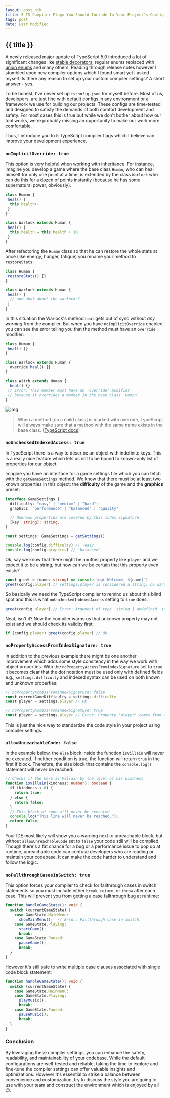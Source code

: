 ```yaml
---
layout: post.njk
title: 5 TS Compiler Flags You Should Include In Your Project's Config
tags: post
date: Last Modified
---
```


## {{ title }}

A newly released major update of TypeScript 5.0 introduced a lot of significant changes like [stable decorators](https://www.typescriptlang.org/docs/handbook/release-notes/typescript-5-0.html#decorators), regular enums replaced with [union enums](https://www.typescriptlang.org/docs/handbook/release-notes/typescript-5-0.html#all-enums-are-union-enums) and many others. Reading through release notes however I stumbled upon new compiler options which I found smart yet I asked myself: Is there any reason to set up your custom compiler settings? A short answer - yes.

To be honest, I've never set up `tsconfig.json` for myself before. Most of us, developers, are just fine with default configs in any environment or a framework we use for building our projects. These configs are time-tested and designed to satisfy the demands of both comfort development and safety. For most cases this is true but while we don't bother about how our tool works, we're probably missing an opportunity to make our work more comfortable.

Thus, I introduce you to 5 TypeSctipt compiler flags which I believe can improve your development experience.

### `noImplicitOverride: true`

This option is very helpful when working with inheritance. For instance, imagine you develop a game where the base class `Human`, who can heal himself for only one point at a time, is extended by the class `Warlock` who can do this for a dozen of points instantly (because he has some supernatural power, obviously).

```ts
class Human {
 heal() {
  this.health++
 }
}

class Warlock extends Human {
 heal() {
  this.health = this.health + 10
 }
}
```

After refactoring the `Human` class so that he can restore the whole stats at once (like energy, hunger, fatigue) you rename your method to `restoreStats`:

```ts
class Human {
 restoreStats() {}
}

class Warlock extends Human {
 heal() {
  // and what about the warlocks?
 }
}
```

In this situation the Warlock's method `heal` gets out of sync without *any warning* from the compiler. But when you have `noImplicitOverride` enabled you can see the error telling you that the method must have an `override` modifier:

```ts
class Human {
 heal() {}
}

class Warlock extends Human {
  override heal() {}
}

class Witch extends Human {
  heal() {}
 // Error: This member must have an 'override' modifier
 // because it overrides a member in the base class 'Human'.
}
```

![img](./images/override.png)

> When a method [on a child class] is marked with override, TypeScript will always make sure that a method with the same name exists in the base class. ([TypeScript docs](https://www.typescriptlang.org/docs/handbook/release-notes/typescript-4-3.html))

### `noUncheckedIndexedAccess: true`

In TypeScript there is a way to describe an object with indefinite keys. This is a really nice feature which lets us not to be bound to known-only list of properties for our object.

Imagine you have an interface for a game settings file which you can fetch with the `getGameSettings` method. We know that there must be at least two known properties in this object: the **difficulty** of the game and the **graphics** preset:

```ts
interface GameSettings {
  difficulty: "easy" | "medium" | "hard";
  graphics: "performance" | "balanced" | "quality"

  // Unknown properties are covered by this index signature.
  [key: string]: string;
}

const settings: GameSettings = getSettings()

console.log(config.difficulty) // 'easy'
console.log(config.graphics) // 'balanced'
```

Ok, say we know that there might be another property like `player` and we expect it to be a string, but how can we be certain that this property even exists?

```ts
const greet = (name: string) => console.log(`Welcome, ${name}`)
greet(config.player) // settings.player is considered a string, no warnings
```

So basically we need the TypeScript compiler to remind us about this blind spot and this is what `noUncheckedIndexedAccess` setting to `true` does:

```ts
greet(config.player) // Error: Argument of type 'string | undefined' is not assignable to parameter of type 'string'.
```

Neat, isn't it? Now the compiler warns us that unknown property may not exist and we should check its validity first:

```ts
if (config.player) greet(config.player) // Ok.
```

### `noPropertyAccessFromIndexSignature: true`

In addition to the previous example there might be one another improvement which adds some style consitency in the way we work with object properties. With the `noPropertyAccessFromIndexSignature` set to `true` it becomes clear that the dot notation must be used only with defined fields e.g., `settings.difficulty` and indexed syntax can be used on both known and unknown properties:

```ts
// noPropertyAccessFromIndexSignature: false
const currentGameDifficulty = settings.difficulty
const player = settings.player // Ok

// noPropertyAccessFromIndexSignature: true
const player = settings.player // Error: Property 'player' comes from an index signature, so it must be accessed with ['player'].
```

This is just the nice way to standartize the code style in your project using compiler settings.

### `allowUnreachableCode: false`

In the example below, the `else` block inside the function `isVillain` will never be executed. If neither condition is true, the function will return `true` in the first if block. Therefore, the else block that contains the `console.log()` statement will never be reached:

```ts
// Checks if the hero is Villain by the level of his kindness
function isVillain(kindness: number): boolean {
  if (kindness < 0) {
    return true;
  } else {
    return false;
  }
  // This block of code will never be executed
  console.log("This line will never be reached.");
  return false;
}
```

Your IDE most likely will show you a warning next to unreachable block, but without `allowUnreachableCode` set to `false` your code still will be complied. Though there's a fat chance for a bug or a performance issue to pop up at runtime, unreachable code can confuse developers who are reading or maintain your codebase. It can make the code harder to understand and follow the logic.

### `noFallthroughCasesInSwitch: true`

This option forces your compiler to check for fallthrough cases in switch statements so you must include either `break`, `return`, or `throw` after each case. This will prevent you from getting a case fallthrough bug at runtime:

```ts
function handleGameState(): void {
  switch (currentGameState) {
    case GameState.MainMenu:
      showMainMenu();  // Error: Fallthrough case in switch.
    case GameState.Playing:
      startGame();
      break;
    case GameState.Paused:
      pauseGame();
      break;
  }
}
```

However it's still safe to write multiple case clauses associated with single code block statement:

```ts
function handleGameState(): void {
  switch (currentGameState) {
    case GameState.MainMenu:
    case GameState.Playing:
      playMusic();
      break;
    case GameState.Paused:
      pauseMusic();
      break;
  }
}
```

### Conclusion

By leveraging these compiler settings, you can enhance the safety, readability, and maintainability of your codebase. While the default configurations are well-tested and reliable, taking the time to explore and fine-tune the compiler settings can offer valuable insights and optimizations. However it's essential to strike a balance between convenience and customization, try to discuss the style you are going to use with your team and construct the environment which is enjoyed by all 😉.
